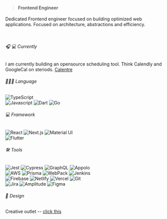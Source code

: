 >#### Frontend Engineer
Dedicated Frontend engineer focused on building optimized web applications. Focused on architecture, abstractions and efficiency.

&nbsp;

###### 🎧 💻 Currently
I am currently building an opensource scheduling tool. Think Calendly and GoogleCal on steriods. [Calentre](https://github.com/calentre)

###### 🧑🏽‍💻 Language
![TypeScript](https://img.shields.io/badge/-TypeScript-black?style=flat-square&logo=typescript)<br>
![Javascript](https://img.shields.io/badge/-JavaScript-black?style=flat-square&logo=javascript)
![Dart](https://img.shields.io/badge/-Dart-black?style=flat-square&logo=dart)
![Go](https://img.shields.io/badge/-Go-black?style=flat-square&logo=go)

###### 💻 Framework
![React](https://img.shields.io/badge/-React-black?style=flat-square&logo=react)
![Next.js](https://img.shields.io/badge/-NextJs-black?style=flat-square&logo=nextdotjs)
![Material UI](https://img.shields.io/badge/-MaterialUI-black?style=flat-square&logo=mui)<br>
![Flutter](https://img.shields.io/badge/-Flutter-black?style=flat-square&logo=flutter)

###### 🛠 Tools
![Jest](https://img.shields.io/badge/-Jest-black?style=flat-square&logo=jest)
![Cypress](https://img.shields.io/badge/-Cypress-black?style=flat-square&logo=cypress)
![GraphQL](https://img.shields.io/badge/-graphql-black?style=flat-square&logo=graphql)
![Appolo](https://img.shields.io/badge/-AppoloClient-black?style=flat-square&logo=apollographql)<br>
![AWS](https://img.shields.io/badge/-AWS-black?style=flat-square&logo=amazonaws)
![Prisma](https://img.shields.io/badge/-prisma-black?style=flat-square&logo=prisma)
![WebPack](https://img.shields.io/badge/-Webpack-black?style=flat-square&logo=webpack)
![Jenkins](https://img.shields.io/badge/-jenkins-black?style=flat-square&logo=jenkins)<br>
![Firebase](https://img.shields.io/badge/-Firebase-black?style=flat-square&logo=firebase)
![Netlify](https://img.shields.io/badge/-Netlify-black?style=flat-square&logo=netlify)
![Vercel](https://img.shields.io/badge/-Vercel-black?style=flat-square&logo=vercel)
![Git](https://img.shields.io/badge/-Git-black?style=flat-square&logo=git)<br>
![Jira](https://img.shields.io/badge/-Jira-black?style=flat-square&logo=jira)
![Amplitude](https://img.shields.io/badge/-Amplitude-black?style=flat-square&logo=amplitude)
![Figma](https://img.shields.io/badge/-Figma-black?style=flat-square&logo=figma)<br>

###### 🎨 Design
Creative outlet -- [click this](https://behance.net/fisayoobilaja)
